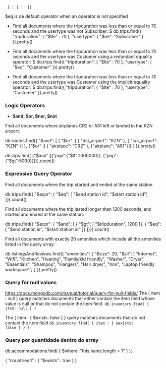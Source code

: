 <code> { <field>: { <operator>: <value> }} </code>

$eq is de default operator when an operator is not specified

* Find all documents where the tripduration was less than or equal to 70 seconds and the usertype was not Subscriber:
$ db.trips.find({ "tripduration": { "$lte" : 70 }, "usertype": { "$ne": "Subscriber" } }).pretty()
                
* Find all documents where the tripduration was less than or equal to 70 seconds and the usertype was Customer using a redundant equality operator:
$ db.trips.find({ "tripduration": { "$lte" : 70 }, "usertype": { "$eq": "Customer" }}).pretty()

* Find all documents where the tripduration was less than or equal to 70 seconds and the usertype was Customer using the implicit equality operator:
$ db.trips.find({ "tripduration": { "$lte" : 70 }, "usertype": "Customer" }).pretty()


### Logic Operators

* **$and, $or, $nor, $not**

Find all documents where airplanes CR2 or A81 left or landed in the KZN airport:

db.routes.find({ "$and": [ { "$or" :[ { "dst_airport": "KZN" }, { "src_airport": "KZN" }] }, {"$or" :[ { "airplane": "CR2" }, {"airplane": "A81"}]} ] }).pretty()

db.zips.find( {"$and":[{"pop":{"$lt":1000000}}, {"pop":{"$gt":5000}}]}).count()

### Expressive Query Operator

Find all documents where the trip started and ended at the same station:

db.trips.find({ "$expr": { "$eq": [ "$end station id", "$start station id"] }}).count()

Find all documents where the trip lasted longer than 1200 seconds, and started and ended at the same station:

db.trips.find({ "$expr": { "$and": [ { "$gt": [ "$tripduration", 1200 ]},
                         { "$eq": [ "$end station id", "$start station id" ]}
                       ]}}).count()
                       
                       
Find all documents with exactly 20 amenities which include all the amenities listed in the query array:

db.listingsAndReviews.find({ "amenities": {
                                  "$size": 20,
                                  "$all": [ "Internet", "Wifi",  "Kitchen",
                                           "Heating", "Family/kid friendly",
                                           "Washer", "Dryer", "Essentials",
                                           "Shampoo", "Hangers",
                                           "Hair dryer", "Iron",
                                           "Laptop friendly workspace" ]
                                         }
                            }).pretty()                       

### Query for null values
https://docs.mongodb.com/manual/tutorial/query-for-null-fields/
The { item : null } query matches documents that either contain the item field whose value is null or that do not contain the item field.
<code>db.inventory.find( { item: null } )</code>

The { item : { $exists: false } } query matches documents that do not contain the item field
<code>db.inventory.find( { item : { $exists: false } } )</code>
  
  
### Query por quantidade dentro do array
db.accommodations.find( { $where: "this.name.length > 1" } );
  
{ “countries.1” : { “$exists” : true } }



  

